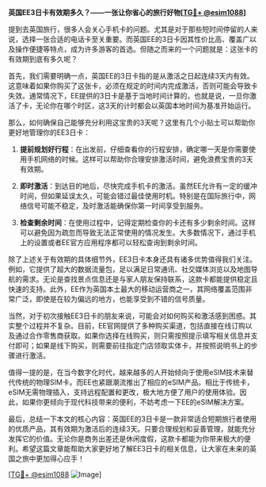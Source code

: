 **英国EE3日卡有效期多久？——一张让你省心的旅行好物[[TG💪+ @esim1088](https://t.me/s/esim1088)]**

提到去英国旅行，很多人会关心手机卡的问题。尤其是对于那些短时间停留的人来说，选择一张合适的电话卡至关重要。而英国EE的3日卡因其性价比高、覆盖广以及操作便捷等特点，成为许多游客的首选。但随之而来的一个问题就是：这张卡的有效期到底有多久呢？

首先，我们需要明确一点，英国EE的3日卡指的是从激活之日起连续3天内有效。这意味着如果你购买了这张卡，必须在规定的时间内完成激活，否则可能会导致卡失效。通常情况下，EE提供的3日卡是基于当地时间计算的，也就是说，一旦你激活了卡，无论你在哪个时区，这3天的计时都会以英国本地时间为基准开始运行。

那么，如何确保自己能够充分利用这宝贵的3天呢？这里有几个小贴士可以帮助你更好地管理你的EE3日卡：

1. **提前规划好行程**：在出发前，仔细查看你的行程安排，确定哪一天是你需要使用手机网络的时候。这样可以帮助你合理安排激活时间，避免浪费宝贵的3天有效期。
   
2. **即时激活**：到达目的地后，尽快完成手机卡的激活。虽然EE允许有一定的缓冲时间，但如果延误太久，可能会错过最佳使用时机。特别是在国际旅行中，网络信号可能不稳定，及时激活能确保你第一时间享受到服务。

3. **检查剩余时间**：在使用过程中，记得定期检查你的卡还有多少剩余时间。这样可以避免因为疏忽而导致无法正常使用的情况发生。大多数情况下，通过手机上的设置或者EE官方应用程序都可以轻松查询到剩余时间。

除了上述关于有效期的具体细节外，EE3日卡本身还具有诸多优势值得我们关注。例如，它提供了超大的数据流量包，足以满足日常通讯、社交媒体浏览以及地图导航的需求。无论是查找景点信息还是与家人朋友保持联系，这款卡都能提供稳定且快速的支持。此外，EE作为英国本土最大的移动运营商之一，其网络覆盖范围非常广泛，即使是在较为偏远的地方，也能享受到不错的信号质量。

当然，对于初次接触EE3日卡的朋友来说，可能会对如何购买和激活感到困惑。其实整个过程并不复杂。目前，EE官网提供了多种购买渠道，包括直接在线订购以及通过合作零售商获取。如果你选择在线购买，则只需按照提示填写相关信息并支付即可；如果是线下购买，则需要前往指定门店领取实体卡，并按照说明书上的步骤进行激活。

值得一提的是，在当今数字化时代，越来越多的人开始倾向于使用eSIM技术来替代传统的物理SIM卡。而EE也紧跟潮流推出了相应的eSIM产品。相比于传统卡，eSIM无需物理插入，支持远程配置和更改，极大地方便了用户的使用体验。因此，如果你更倾向于现代科技带来的便利，不妨考虑一下EE的eSIM解决方案。

最后，总结一下本文的核心内容：英国EE的3日卡是一款非常适合短期旅行者使用的优质产品，其有效期为激活后的连续3天。只要合理规划和妥善管理，就能充分发挥它的价值。无论你是商务出差还是休闲度假，这款卡都能为你带来极大的便利。希望这篇文章能帮助大家更好地了解EE3日卡的相关信息，让大家在未来的英国之旅中更加得心应手！

[[TG💪+ @esim1088](https://t.me/s/esim1088) ![Image](https://i.postimg.cc/4NQfJmqS/Snipaste-2025-05-13-00-14-12.png)]